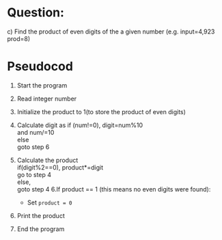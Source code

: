 # Question:
c) Find the product of even digits of the a given number (e.g. input=4,923 prod=8)



# Pseudocod

1. Start the program
2. Read integer number 
3. Initialize the product to 1(to store the product of even digits)
4. Calculate  digit as
 if (num!=0),
  digit=num%10\
   and num/=10\
  else \
  goto step 6

5. Calculate the product\
   if(digit%2==0),
      product*=digit\
      go to step 4\
    else,\
    goto step 4
6.If product == 1 (this means no even digits were found):
    - Set `product = 0`
7. Print the product
8. End the program
